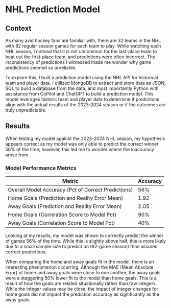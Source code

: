 # NHL Prediction Model

## Context  
As many avid hockey fans are familiar with, there are 32 teams in the NHL with 82 regular season games for each team to play. While watching each NHL season, I noticed that it is not uncommon for the last-place team to beat out the first-place team, and predictions were often incorrect. The inconsistency of predictions I witnessed made me wonder why game predictions seemed so unreliable.  

To explore this, I built a prediction model using the NHL API for historical team and player data. I utilized MongoDB to extract and store data as JSON, SQL to build a database from the data, and most importantly Python with assistance from CoPilot and ChatGPT to build a prediction model. This model leverages historic team and player data to determine if predictions align with the actual results of the 2023-2024 season or if the outcomes are truly unpredictable.  

## Results  
When testing my model against the 2023-2024 NHL season, my hypothesis appears correct as my model was only able to predict the correct winner 56% of the time; however, this led me to wonder where the inaccuracy arose from.  

### Model Performance Metrics  

| Metric | Accuracy |
|------------------------------------------------|------------|
| Overall Model Accuracy (Pct of Correct Predictions) | 56% |
| Home Goals (Prediction and Reality Error Mean) | 1.92 |
| Away Goals (Prediction and Reality Error Mean) | 2.05 |
| Home Goals (Correlation Score to Model Pct) | 90% |
| Away Goals (Correlation Score to Model Pct) | 40% |

Looking at my results, my model was shown to correctly predict the winner of games 56% of the time. While this is slightly above half, this is more likely due to a small sample size to predict on (82-game season) than assured correct predictions.  

When comparing the home and away goals fit in the model, there is an interesting phenomenon occurring. Although the MAE (Mean Absolute Error) of home and away goals were close to one another, the away goals were a staggering 50% lower fit to the model than home goals. This is a result of how the goals are related situationally rather than raw integers. While the integer values may be close, the impact of integer changes for home goals did not impact the prediction accuracy as significantly as the away goals.  
